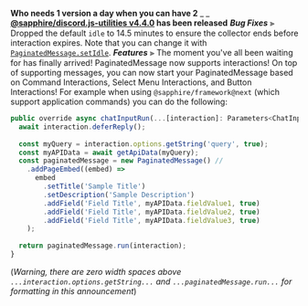 **Who needs 1 version a day when you can have 2**
_ _
**[@sapphire/discord.js-utilities v4.4.0](https://github.com/sapphiredev/utilities/compare/@sapphire/discord.js-utilities@4.3.1...@sapphire/discord.js-utilities@4.4.0) has been released**
_**Bug Fixes**_
⫸ Dropped the default `idle` to 14.5 minutes to ensure the collector ends before interaction expires. Note that you can change it with [`PaginatedMessage.setIdle`](https://www.sapphirejs.dev/docs/Documentation/api-utilities/classes/sapphire_discord_js_utilities.PaginatedMessage#setidle).
_**Features**_
⫸ The moment you've all been waiting for has finally arrived! PaginatedMessage now supports interactions! On top of supporting messages, you can now start your PaginatedMessage based on Command Interactions, Select Menu Interactions, and Button Interactions! For example when using `@sapphire/framework@next` (which support application commands) you can do the following:
```ts
public override async chatInputRun(...[interaction]: Parameters<ChatInputCommand['chatInputRun']>) {
  await interaction.deferReply();
​
  const myQuery = interaction.options.getString('query', true);
  const myAPIData = await getApiData(myQuery);
  const paginatedMessage = new PaginatedMessage() //
    .addPageEmbed((embed) =>
      embed
        .setTitle('Sample Title')
        .setDescription('Sample Description')
        .addField('Field Title', myAPIData.fieldValue1, true)
        .addField('Field Title', myAPIData.fieldValue2, true)
        .addField('Field Title', myAPIData.fieldValue3, true)
    );
​
  return paginatedMessage.run(interaction);
}
```
(*Warning, there are zero width spaces above `...interaction.options.getString...` and `...paginatedMessage.run...` for formatting in this announcement*)
